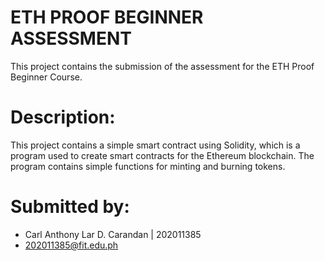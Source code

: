 # ETH PROOF BEGINNER ASSESSMENT

This project contains the submission of the assessment for the ETH Proof Beginner Course.

# Description:

This project contains a simple smart contract using Solidity, which is a program used to create smart contracts for the Ethereum blockchain.
The program contains simple functions for minting and burning tokens.

# Submitted by:

* Carl Anthony Lar D. Carandan | 202011385
* 202011385@fit.edu.ph

